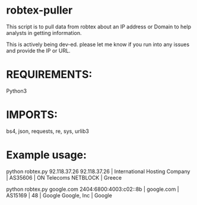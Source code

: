 # robtex-puller
This script is to pull data from robtex about an IP address or Domain to help analysts in getting information.

This is actively being dev-ed. please let me know if you run into any issues and provide the IP or URL.


# REQUIREMENTS:
Python3

# IMPORTS:
bs4, json, requests, re, sys, urlib3

# Example usage:

python robtex.py 92.118.37.26
92.118.37.26 | International Hosting Company | AS35606 | ON Telecoms NETBLOCK | Greece

python robtex.py google.com
2404:6800:4003:c02::8b | google.com | AS15169 | 48 | Google Google, Inc | Google
